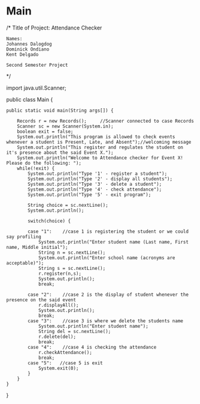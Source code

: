 # Main

/* 
	Title of Project: Attendance Checker
	
	Names:
	Johannes Dalogdog
	Dominick Ondiano
	Kent Delgado
	
	Second Semester Project
*/




import java.util.Scanner;

public class Main {
	
	public static void main(String args[]) {
		
		Records r = new Records();     //Scanner connected to case Records
		Scanner sc = new Scanner(System.in);
		boolean exit = false;
		System.out.println("This program is allowed to check events whenever a student is Present, Late, and Absent");//welcoming message
		System.out.println("This register and regulates the student on it's presence about the said Event X.");
		System.out.println("Welcome to Attendance checker for Event X! Please do the following: ");
		while(!exit) {
			System.out.println("Type '1' - register a student");
			System.out.println("Type '2' - display all students");
			System.out.println("Type '3' - delete a student");
			System.out.println("Type '4' - check attendance");
			System.out.println("Type '5' - exit program");

			String choice = sc.nextLine();
			System.out.println();
			
			switch(choice) {
			
			case "1":    //case 1 is registering the student or we could say profiling
				System.out.println("Enter student name (Last name, First name, Middle initial");
				String n = sc.nextLine();
				System.out.println("Enter school name (acronyms are acceptable)");
				String s = sc.nextLine();
				r.register(n,s);
				System.out.println();
				break;
				
			case "2":    //case 2 is the display of student whenever the presence on the said event
				r.displayAll();
				System.out.println();
				break;
			case "3":    //case 3 is where we delete the students name
				System.out.println("Enter student name");
				String del = sc.nextLine();
				r.delete(del);
				break;
			case "4":    //case 4 is checking the attendance
				r.checkAttendance();
				break;
			case "5":   //case 5 is exit
				System.exit(0);
			}
		}
	}
	
	
}
